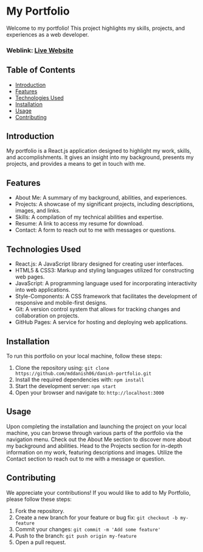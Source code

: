# My Portfolio
Welcome to my portfolio! This project highlights my skills, projects, and experiences as a web developer.

### Weblink: [Live Website](https://danishhh.netlify.app)


## Table of Contents
- [Introduction](#introduction)
- [Features](#features)
- [Technologies Used](#technologies-used)
- [Installation](#installation)
- [Usage](#usage)
- [Contributing](#contributing)

## Introduction
My portfolio is a React.js application designed to highlight my work, skills, and accomplishments. It gives an insight into my background, presents my projects, and provides a means to get in touch with me.

## Features
- About Me: A summary of my background, abilities, and experiences.
- Projects: A showcase of my significant projects, including descriptions, images, and links.
- Skills: A compilation of my technical abilities and expertise.
- Resume: A link to access my resume for download.
- Contact: A form to reach out to me with messages or questions.

## Technologies Used
- React.js: A JavaScript library designed for creating user interfaces.
- HTML5 & CSS3: Markup and styling languages utilized for constructing web pages.
- JavaScript: A programming language used for incorporating interactivity into web applications.
- Style-Components: A CSS framework that facilitates the development of responsive and mobile-first designs.
- Git: A version control system that allows for tracking changes and collaboration on projects.
- GitHub Pages: A service for hosting and deploying web applications.

## Installation
To run this portfolio on your local machine, follow these steps:

1. Clone the repository using: `git clone https://github.com/mddanish06/danish-portfolio.git`
2. Install the required dependencies with: `npm install`
3. Start the development server: `npm start`
4. Open your browser and navigate to: `http://localhost:3000`

## Usage
Upon completing the installation and launching the project on your local machine, you can browse through various parts of the portfolio via the navigation menu. Check out the About Me section to discover more about my background and abilities. Head to the Projects section for in-depth information on my work, featuring descriptions and images. Utilize the Contact section to reach out to me with a message or question.

## Contributing
We appreciate your contributions! If you would like to add to My Portfolio, please follow these steps:

1. Fork the repository.
2. Create a new branch for your feature or bug fix: `git checkout -b my-feature`
3. Commit your changes: `git commit -m 'Add some feature'`
4. Push to the branch: `git push origin my-feature`
5. Open a pull request.